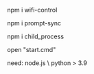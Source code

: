 npm i wifi-control

npm i prompt-sync

npm i child_process

open "start.cmd"

need: node.js \ python > 3.9
